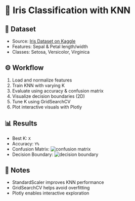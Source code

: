 # 🌸 Iris Classification with KNN

## 📂 Dataset
- Source: [Iris Dataset on Kaggle](https://www.kaggle.com/datasets/uciml/iris)
- Features: Sepal & Petal length/width
- Classes: Setosa, Versicolor, Virginica

## ⚙️ Workflow
1. Load and normalize features
2. Train KNN with varying K
3. Evaluate using accuracy & confusion matrix
4. Visualize decision boundaries (2D)
5. Tune K using GridSearchCV
6. Plot interactive visuals with Plotly

## 📊 Results
- Best K: `X`
- Accuracy: `Y%`
- Confusion Matrix: ![confusion matrix](path/to/image.png)
- Decision Boundary: ![decision boundary](path/to/image.png)

## 🧠 Notes
- StandardScaler improves KNN performance
- GridSearchCV helps avoid overfitting
- Plotly enables interactive exploration


